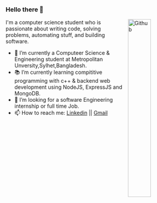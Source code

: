 ### Hello there 👋

<img width="35%" align="right" alt="Github" src="https://user-images.githubusercontent.com/48678280/88862734-4903af80-d201-11ea-968b-9c939d88a37c.gif" />

I'm a computer science student who is passionate about writing code, solving problems, automating stuff, and building software.

- 🔭 I’m currently a Computeer Science & Engineering student at Metropolitan Unversity,Sylhet,Bangladesh.
- 📚 I’m currently learning compititive programming with c++ & backend web development using NodeJS, ExpressJS and MongoDB.
- 👯 I’m looking for a software Engineering internship or full time Job. 
- 📫 How to reach me: [Linkedin](https://www.linkedin.com/in/minhajumid) || [Gmail](mailto:minhajumid987@gmail.com)


